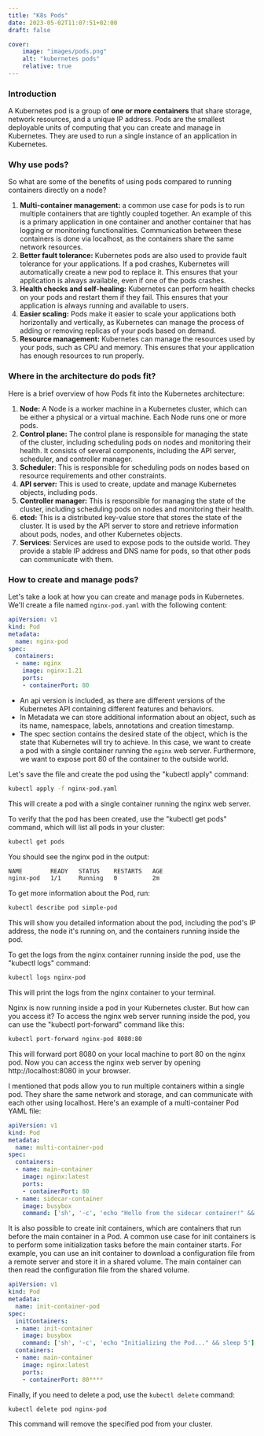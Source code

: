 ```yaml
---
title: "K8s Pods"
date: 2023-05-02T11:07:51+02:00
draft: false

cover:
    image: "images/pods.png"
    alt: "kubernetes pods"
    relative: true
---
```


### Introduction
A Kubernetes pod is a group of **one or more containers** that share storage, network resources, and a unique IP address. Pods are the smallest deployable units of computing that you can create and manage in Kubernetes. They are used to run a single instance of an application in Kubernetes. 

### Why use pods?
So what are some of the benefits of using pods compared to running containers directly on a node?

1. **Multi-container management:** a common use case for pods is to run multiple containers that are tightly coupled together. An example of this is a primary application in one container and another container that has logging or monitoring functionalities. Communication between these containers is done via localhost, as the containers share the same network resources.
2. **Better fault tolerance:** Kubernetes pods are also used to provide fault tolerance for your applications. If a pod crashes, Kubernetes will automatically create a new pod to replace it. This ensures that your application is always available, even if one of the pods crashes.
3. **Health checks and self-healing:** Kubernetes can perform health checks on your pods and restart them if they fail. This ensures that your application is always running and available to users.
4. **Easier scaling:** Pods make it easier to scale your applications both horizontally and vertically, as Kubernetes can manage the process of adding or removing replicas of your pods based on demand. 
5. **Resource management:** Kubernetes can manage the resources used by your pods, such as CPU and memory. This ensures that your application has enough resources to run properly.

### Where in the architecture do pods fit?
Here is a brief overview of how Pods fit into the Kubernetes architecture:
1. **Node:** A Node is a worker machine in a Kubernetes cluster, which can be either a physical or a virtual machine. Each Node runs one or more pods. 
2. **Control plane:** The control plane is responsible for managing the state of the cluster, including scheduling pods on nodes and monitoring their health. It consists of several components, including the API server, scheduler, and controller manager.
3. **Scheduler**: This is responsible for scheduling pods on nodes based on resource requirements and other constraints.
4. **API server:** This is used to create, update and manage Kubernetes objects, including pods. 
5. **Controller manager:** This is responsible for managing the state of the cluster, including scheduling pods on nodes and monitoring their health.
6. **etcd:** This is a distributed key-value store that stores the state of the cluster. It is used by the API server to store and retrieve information about pods, nodes, and other Kubernetes objects.
7. **Services**: Services are used to expose pods to the outside world. They provide a stable IP address and DNS name for pods, so that other pods can communicate with them.

### How to create and manage pods?
Let's take a look at how you can create and manage pods in Kubernetes. We'll create a file named `nginx-pod.yaml` with the following content:

```yaml
apiVersion: v1
kind: Pod
metadata:
  name: nginx-pod
spec:
  containers:
  - name: nginx
    image: nginx:1.21
    ports:
    - containerPort: 80
```

- An api version is included, as there are different versions of the Kubernetes API containing different features and behaviors.
- In Metadata we can store additional information about an object, such as its name, namespace, labels, annotations and creation timestamp.  
- The spec section contains the desired state of the object, which is the state that Kubernetes will try to achieve. In this case, we want to create a pod with a single container running the `nginx` web server. Furthermore, we want to expose port 80 of the container to the outside world.

Let's save the file and create the pod using the "kubectl apply" command:

```bash
kubectl apply -f nginx-pod.yaml
```

This will create a pod with a single container running the nginx web server.

To verify that the pod has been created, use the "kubectl get pods" command, which will list all pods in your cluster:

```bash
kubectl get pods
```
You should see the nginx pod in the output:

```bash
NAME        READY   STATUS    RESTARTS   AGE
nginx-pod   1/1     Running   0          2m
```

To get more information about the Pod, run:

```bash
kubectl describe pod simple-pod
```

This will show you detailed information about the pod, including the pod's IP address, the node it's running on, and the containers running inside the pod.

To get the logs from the nginx container running inside the pod, use the "kubectl logs" command:

```bash
kubectl logs nginx-pod
```

This will print the logs from the nginx container to your terminal.

Nginx is now running inside a pod in your Kubernetes cluster. But how can you access it? To access the nginx web server running inside the pod, you can use the "kubectl port-forward" command like this:

```bash
kubectl port-forward nginx-pod 8080:80
```

This will forward port 8080 on your local machine to port 80 on the nginx pod. Now you can access the nginx web server by opening http://localhost:8080 in your browser.

I mentioned that pods allow you to run multiple containers within a single pod. They share the same network and storage, and can communicate with each other using localhost. Here's an example of a multi-container Pod YAML file:

```yaml
apiVersion: v1
kind: Pod
metadata:
  name: multi-container-pod
spec:
  containers:
  - name: main-container
    image: nginx:latest
    ports:
    - containerPort: 80
  - name: sidecar-container
    image: busybox
    command: ['sh', '-c', 'echo "Hello from the sidecar container!" && sleep 3600']
```

It is also possible to create init containers, which are containers that run before the main container in a Pod. A common use case for init containers is to perform some initialization tasks before the main container starts. For example, you can use an init container to download a configuration file from a remote server and store it in a shared volume. The main container can then read the configuration file from the shared volume. 

```yaml
apiVersion: v1
kind: Pod
metadata:
  name: init-container-pod
spec:
  initContainers:
  - name: init-container
    image: busybox
    command: ['sh', '-c', 'echo "Initializing the Pod..." && sleep 5']
  containers:
  - name: main-container
    image: nginx:latest
    ports:
    - containerPort: 80****
```

Finally, if you need to delete a pod, use the `kubectl delete` command:
    
```bash
kubectl delete pod nginx-pod
```

This command will remove the specified pod from your cluster.


